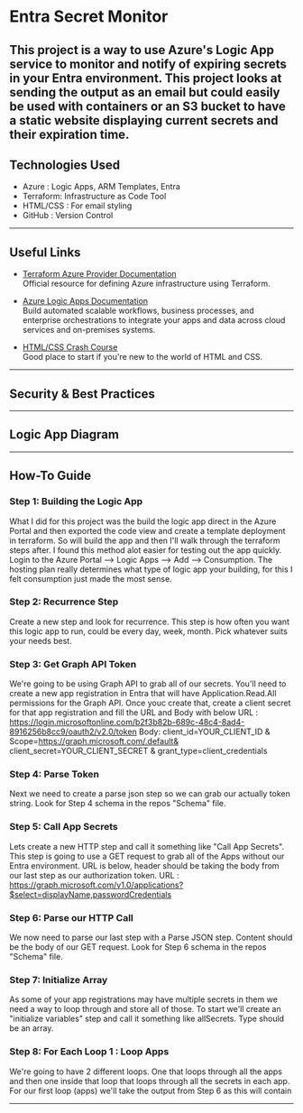 # Entra Secret Monitor

This project is a way to use Azure's Logic App service to monitor and notify of expiring secrets in your Entra environment. This project looks at sending the output as an email but could easily be used with containers or an S3 bucket to have a static website displaying current secrets and their expiration time.
---

## Technologies Used  
- Azure : Logic Apps, ARM Templates, Entra
- Terraform: Infrastructure as Code Tool  
- HTML/CSS : For email styling
- GitHub : Version Control

---

## Useful Links
- [Terraform Azure Provider Documentation](https://registry.terraform.io/providers/hashicorp/azurerm/latest/docs)  
  Official resource for defining Azure infrastructure using Terraform.

- [Azure Logic Apps Documentation](https://learn.microsoft.com/en-us/azure/logic-apps/)  
  Build automated scalable workflows, business processes, and enterprise orchestrations to integrate your apps and data across cloud services and on-premises systems.

- [HTML/CSS Crash Course](https://www.youtube.com/watch?v=G3e-cpL7ofc&t=7756s)  
  Good place to start if you're new to the world of HTML and CSS.

---
## Security & Best Practices
---
## Logic App Diagram
---

## How-To Guide

### Step 1: Building the Logic App 
What I did for this project was the build the logic app direct in the Azure Portal and then exported the code view and create a template deployment in terraform. So will build the app and then I'll walk through the terraform steps after. I found this method alot easier for testing out the app quickly. Login to the Azure Portal --> Logic Apps --> Add --> Consumption. The hosting plan really determines what type of logic app your building, for this I felt consumption just made the most sense.

### Step 2: Recurrence Step
Create a new step and look for recurrence. This step is how often you want this logic app to run, could be every day, week, month. Pick whatever suits your needs best.

### Step 3: Get Graph API Token
We're going to be using Graph API to grab all of our secrets. You'll need to create a new app registration in Entra that will have Application.Read.All permissions for the Graph API. Once youc create that, create a client secret for that app registration and fill the URL and Body with below
URL : https://login.microsoftonline.com/b2f3b82b-689c-48c4-8ad4-8916256b8cc9/oauth2/v2.0/token
Body: client_id=YOUR_CLIENT_ID & Scope=https://graph.microsoft.com/.default& client_secret=YOUR_CLIENT_SECRET & grant_type=client_credentials

### Step 4: Parse Token
Next we need to create a parse json step so we can grab our actually token string. Look for Step 4 schema in the repos "Schema" file.

### Step 5: Call App Secrets
Lets create a new HTTP step and call it something like "Call App Secrets". This step is going to use a GET request to grab all of the Apps without our Entra environment. URL is below, header should be taking the body from our last step as our authorization token.
URL : https://graph.microsoft.com/v1.0/applications?$select=displayName,passwordCredentials

### Step 6: Parse our HTTP Call
We now need to parse our last step with a Parse JSON step. Content should be the body of our GET request. Look for Step 6 schema in the repos "Schema" file.

### Step 7: Initialize Array
As some of your app registrations may have multiple secrets in them we need a way to loop through and store all of those. To start we'll create an "initialize variables" step and call it something like allSecrets. Type should be an array.

### Step 8: For Each Loop 1 : Loop Apps
We're going to have 2 different loops. One that loops through all the apps and then one inside that loop that loops through all the secrets in each app. For our first loop (apps) we'll take the output from Step 6 as this will contain 

---